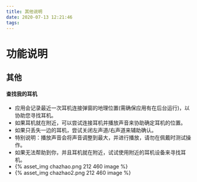 ```yaml
---
title: 其他说明
date: 2020-07-13 12:21:46
tags:
---
```

# 功能说明
## 其他
#### 查找我的耳机
* 应用会记录最近一次耳机连接弹窗的地理位置(需确保应用有在后台运行)，以协助您寻找耳机。
* 如果耳机就在附近，可以尝试连接耳机并播放声音来协助确定耳机的位置。
* 如果只丢失一边的耳机，尝试关闭左声道/右声道来辅助确认。
* 特别说明：播放声音会将声音调整到最大，并进行播放，请勿在佩戴时测试操作。
* 如果无法帮助到你，并且耳机就在附近，试试使用附近的耳机设备来寻找耳机。
* {% asset_img chazhao.png 212 460 image %}
* {% asset_img chazhao2.png 212 460 image %}
